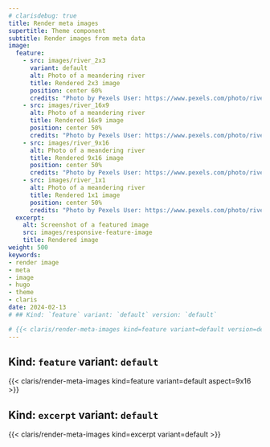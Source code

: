 ```yaml
---
# clarisdebug: true
title: Render meta images
supertitle: Theme component
subtitle: Render images from meta data
image:
  feature:
    - src: images/river_2x3
      variant: default
      alt: Photo of a meandering river
      title: Rendered 2x3 image
      position: center 60%
      credits: "Photo by Pexels User: https://www.pexels.com/photo/river-in-rage-20008219/"
    - src: images/river_16x9
      alt: Photo of a meandering river
      title: Rendered 16x9 image
      position: center 50%
      credits: "Photo by Pexels User: https://www.pexels.com/photo/river-in-rage-20008219/"
    - src: images/river_9x16
      alt: Photo of a meandering river
      title: Rendered 9x16 image
      position: center 50%
      credits: "Photo by Pexels User: https://www.pexels.com/photo/river-in-rage-20008219/"
    - src: images/river_1x1
      alt: Photo of a meandering river
      title: Rendered 1x1 image
      position: center 50%
      credits: "Photo by Pexels User: https://www.pexels.com/photo/river-in-rage-20008219/"
  excerpt:
    alt: Screenshot of a featured image
    src: images/responsive-feature-image
    title: Rendered image
weight: 500
keywords:
- render image
- meta
- image
- hugo
- theme
- claris
date: 2024-02-13 
# ## Kind: `feature` variant: `default` version: `default`

# {{< claris/render-meta-images kind=feature variant=default version=default >}}
---
```


## Kind: `feature` variant: `default`

{{< claris/render-meta-images kind=feature variant=default aspect=9x16 >}}

## Kind: `excerpt` variant: `default`

{{< claris/render-meta-images kind=excerpt variant=default >}}
